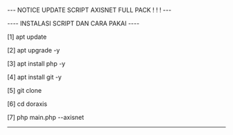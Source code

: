 
--- NOTICE UPDATE SCRIPT AXISNET FULL PACK ! ! ! ---

---- INSTALASI SCRIPT DAN CARA PAKAI ----

[1] apt update

[2] apt upgrade -y

[3] apt install php -y

[4] apt install git -y

[5] git clone 

[6] cd doraxis

[7] php main.php --axisnet

-----------------------------
























